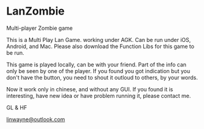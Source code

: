 # LanZombie
Multi-player Zombie game

This is a Multi Play Lan Game. working under AGK. Can be run under iOS, Android, and Mac.
Please also download the Function Libs for this game to be run.

This game is played locally, can be with your friend. Part of the info can only be seen by one of the player. If you found you got indication but you don't have the button, you need to shout it outloud to others, by your words.

Now it work only in chinese, and without any GUI. If you found it is interesting, have new idea or have problem running it, please contact me. 

GL & HF

linwayne@outlook.com

